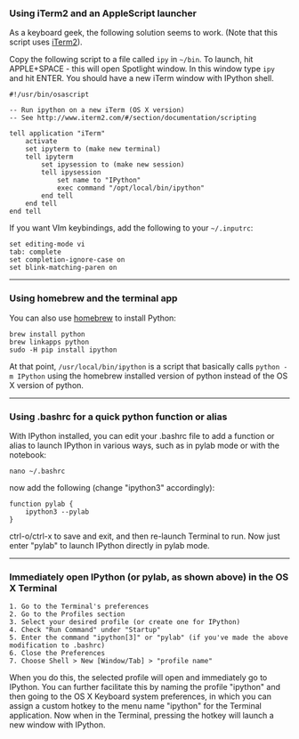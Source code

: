 ### Using iTerm2 and an AppleScript launcher

As a keyboard geek, the following solution seems to work. (Note that this script uses [iTerm2](http://www.iterm2.com/)).

Copy the following script to a file called `ipy` in `~/bin`. To launch, hit APPLE+SPACE - this will open Spotlight window. In this window type `ipy` and hit ENTER. You should have a new iTerm window with IPython shell.

    #!/usr/bin/osascript

    -- Run ipython on a new iTerm (OS X version)
    -- See http://www.iterm2.com/#/section/documentation/scripting

    tell application "iTerm"
        activate
        set ipyterm to (make new terminal)
        tell ipyterm
            set ipysession to (make new session)
            tell ipysession
                set name to "IPython"
                exec command "/opt/local/bin/ipython"
            end tell
        end tell
    end tell

If you want VIm keybindings, add the following to your `~/.inputrc`:
   
    set editing-mode vi
    tab: complete
    set completion-ignore-case on
    set blink-matching-paren on

----

### Using homebrew and the terminal app

You can also use [homebrew](http://brew.sh) to install Python:

    brew install python
    brew linkapps python
    sudo -H pip install ipython

At that point, `/usr/local/bin/ipython` is a script that basically calls `python -m IPython` using the homebrew installed version of python instead of the OS X version of python.

----

### Using .bashrc for a quick python function or alias

With IPython installed, you can edit your .bashrc file to add a function or alias to launch IPython in various ways, such as in pylab mode or with the notebook:

    nano ~/.bashrc

now add the following (change "ipython3" accordingly):

    function pylab {
        ipython3 --pylab
    }

ctrl-o/ctrl-x to save and exit, and then re-launch Terminal to run. Now just enter "pylab" to launch IPython directly in pylab mode.

----

### Immediately open IPython (or pylab, as shown above) in the OS X Terminal

    1. Go to the Terminal's preferences
    2. Go to the Profiles section
    3. Select your desired profile (or create one for IPython)
    4. Check "Run Command" under "Startup"
    5. Enter the command "ipython[3]" or "pylab" (if you've made the above modification to .bashrc)
    6. Close the Preferences
    7. Choose Shell > New [Window/Tab] > "profile name"

When you do this, the selected profile will open and immediately go to IPython. You can further facilitate this by naming the profile "ipython" and then going to the OS X Keyboard system preferences, in which you can assign a custom hotkey to the menu name "ipython" for the Terminal application. Now when in the Terminal, pressing the hotkey will launch a new window with IPython.
